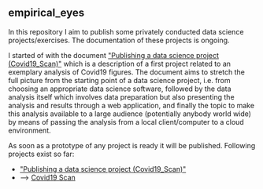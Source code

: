 ## empirical_eyes

In this repository I aim to publish some privately conducted data science projects/exercises. The documentation of these projects is ongoing. 

I started of with the document ["Publishing a data science project (Covid19_Scan)"](https://github.com/MWelHeb/01_Covid19_Scan/blob/main/Data_Science_Projects.md) which is a description of a first project related to an exemplary analysis of Covid19 figures. The document aims to stretch the full picture from the starting point of a data science project, i.e. from choosing an appropriate data science software, followed by the data analysis itself which involves data preparation but also presenting the analysis and results through a web application, and finally the topic to make this analysis available to a large audience (potentially anybody world wide) by means of passing the analysis from a local client/computer to a cloud environment. 

As soon as a prototype of any project is ready it will be published. Following projects exist so far:

- ["Publishing a data science project (Covid19_Scan)"](https://github.com/MWelHeb/01_Covid19_Scan/blob/main/Data_Science_Projects.md)
- --> [Covid19 Scan](http://18.192.208.203:8501/)



